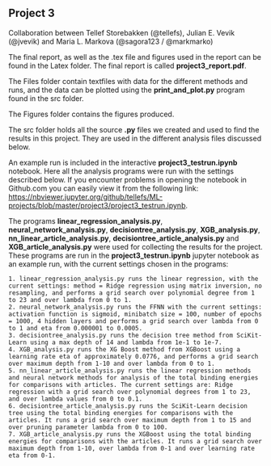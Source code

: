 ## Project 3

Collaboration between Tellef Storebakken (@tellefs), Julian E. Vevik (@jvevik) and Maria L. Markova (@sagora123 / @markmarko)

The final report, as well as the .tex file and figures used in the report can be found in the Latex folder. The final report is called **project3_report.pdf**.

The Files folder contain textfiles with data for the different methods and runs, and the data can be plotted using the **print_and_plot.py** program found in the src folder.

The Figures folder contains the figures produced.

The src folder holds all the source **.py** files we created and used to find the results in this project. They are used in the different analysis files discussed below.

An example run is included in the interactive **project3_testrun.ipynb** notebook. Here all the analysis programs were run with the settings described below. If you encounter problems in opening the notebook in Github.com you can easily view it from the following link: https://nbviewer.jupyter.org/github/tellefs/ML-projects/blob/master/project3/project3_testrun.ipynb.


The programs **linear_regression_analysis.py**, **neural_network_analysis.py**, **decisiontree_analysis.py**, **XGB_analysis.py**, **nn_linear_article_analysis.py**, **decisiontree_article_analysis.py** and **XGB_article_analysis.py** were used for collecting the results for the project. These programs are run in the **project3_testrun.ipynb** jupyter notebook as an example run, with the current settings chosen in the programs:

	1. linear_regression_analysis.py runs the linear regression, with the current settings: method = Ridge regression using matrix inversion, no resampling, and performs a grid search over polynomial degree from 1 to 23 and over lambda from 0 to 1.
	2. neural_network_analysis.py runs the FFNN with the current settings: activation function is sigmoid, minibatch size = 100, number of epochs = 1000, 4 hidden layers and performs a grid search over lambda from 0 to 1 and eta from 0.000001 to 0.0005.
	3. decisiontree_analysis.py runs the decision tree method from SciKit-Learn using a max depth of 14 and lambda from 1e-1 to 1e-7.
	4. XGB_analysis.py runs the XG Boost method from XGBoost using a learning rate eta of approximately 0.0776, and performs a grid search over maximum depth from 1-10 and over lambda from 0 to 1.
	5. nn_linear_article_analysis.py runs the linear regression methods and neural network methods for analysis of the total binding energies for comparisons with articles. The current settings are: Ridge regression with a grid search over polynomial degrees from 1 to 23, and over lambda values from 0 to 0.1.
	6. decisiontree_article_analysis.py runs the SciKit-Learn decision tree using the total binding energies for comparisons with the articles. It runs a grid search over maximum depth from 1 to 15 and over pruning parameter lambda from 0 to 100.
	7. XGB_article_analysis.py runs the XGBoost using the total binding energies for comparisons with the articles. It runs a grid search over maximum depth from 1-10, over lambda from 0-1 and over learning rate eta from 0-1.

